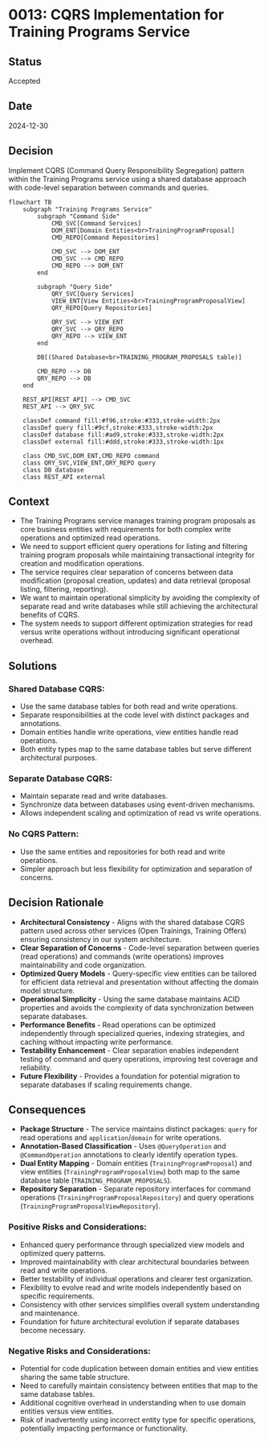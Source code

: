 # 0013: CQRS Implementation for Training Programs Service

## Status

Accepted

## Date

2024-12-30

## Decision

Implement CQRS (Command Query Responsibility Segregation) pattern within the Training Programs service using a shared database approach with code-level separation between commands and queries.

```mermaid
flowchart TB
    subgraph "Training Programs Service"
        subgraph "Command Side"
            CMD_SVC[Command Services]
            DOM_ENT[Domain Entities<br>TrainingProgramProposal]
            CMD_REPO[Command Repositories]
            
            CMD_SVC --> DOM_ENT
            CMD_SVC --> CMD_REPO
            CMD_REPO --> DOM_ENT
        end
        
        subgraph "Query Side"
            QRY_SVC[Query Services]
            VIEW_ENT[View Entities<br>TrainingProgramProposalView]
            QRY_REPO[Query Repositories]
            
            QRY_SVC --> VIEW_ENT
            QRY_SVC --> QRY_REPO
            QRY_REPO --> VIEW_ENT
        end
        
        DB[(Shared Database<br>TRAINING_PROGRAM_PROPOSALS table)]
        
        CMD_REPO --> DB
        QRY_REPO --> DB
    end
    
    REST_API[REST API] --> CMD_SVC
    REST_API --> QRY_SVC
    
    classDef command fill:#f96,stroke:#333,stroke-width:2px
    classDef query fill:#9cf,stroke:#333,stroke-width:2px
    classDef database fill:#ad9,stroke:#333,stroke-width:2px
    classDef external fill:#ddd,stroke:#333,stroke-width:1px
    
    class CMD_SVC,DOM_ENT,CMD_REPO command
    class QRY_SVC,VIEW_ENT,QRY_REPO query
    class DB database
    class REST_API external
```

## Context

* The Training Programs service manages training program proposals as core business entities with requirements for both complex write operations and optimized read operations.
* We need to support efficient query operations for listing and filtering training program proposals while maintaining transactional integrity for creation and modification operations.
* The service requires clear separation of concerns between data modification (proposal creation, updates) and data retrieval (proposal listing, filtering, reporting).
* We want to maintain operational simplicity by avoiding the complexity of separate read and write databases while still achieving the architectural benefits of CQRS.
* The system needs to support different optimization strategies for read versus write operations without introducing significant operational overhead.

## Solutions

### Shared Database CQRS:
* Use the same database tables for both read and write operations.
* Separate responsibilities at the code level with distinct packages and annotations.
* Domain entities handle write operations, view entities handle read operations.
* Both entity types map to the same database tables but serve different architectural purposes.

### Separate Database CQRS:
* Maintain separate read and write databases.
* Synchronize data between databases using event-driven mechanisms.
* Allows independent scaling and optimization of read vs write operations.

### No CQRS Pattern:
* Use the same entities and repositories for both read and write operations.
* Simpler approach but less flexibility for optimization and separation of concerns.

## Decision Rationale

* **Architectural Consistency** - Aligns with the shared database CQRS pattern used across other services (Open Trainings, Training Offers) ensuring consistency in our system architecture.
* **Clear Separation of Concerns** - Code-level separation between queries (read operations) and commands (write operations) improves maintainability and code organization.
* **Optimized Query Models** - Query-specific view entities can be tailored for efficient data retrieval and presentation without affecting the domain model structure.
* **Operational Simplicity** - Using the same database maintains ACID properties and avoids the complexity of data synchronization between separate databases.
* **Performance Benefits** - Read operations can be optimized independently through specialized queries, indexing strategies, and caching without impacting write performance.
* **Testability Enhancement** - Clear separation enables independent testing of command and query operations, improving test coverage and reliability.
* **Future Flexibility** - Provides a foundation for potential migration to separate databases if scaling requirements change.

## Consequences

* **Package Structure** - The service maintains distinct packages: `query` for read operations and `application`/`domain` for write operations.
* **Annotation-Based Classification** - Uses `@QueryOperation` and `@CommandOperation` annotations to clearly identify operation types.
* **Dual Entity Mapping** - Domain entities (`TrainingProgramProposal`) and view entities (`TrainingProgramProposalView`) both map to the same database table (`TRAINING_PROGRAM_PROPOSALS`).
* **Repository Separation** - Separate repository interfaces for command operations (`TrainingProgramProposalRepository`) and query operations (`TrainingProgramProposalViewRepository`).

### Positive Risks and Considerations:

* Enhanced query performance through specialized view models and optimized query patterns.
* Improved maintainability with clear architectural boundaries between read and write operations.
* Better testability of individual operations and clearer test organization.
* Flexibility to evolve read and write models independently based on specific requirements.
* Consistency with other services simplifies overall system understanding and maintenance.
* Foundation for future architectural evolution if separate databases become necessary.

### Negative Risks and Considerations:

* Potential for code duplication between domain entities and view entities sharing the same table structure.
* Need to carefully maintain consistency between entities that map to the same database tables.
* Additional cognitive overhead in understanding when to use domain entities versus view entities.
* Risk of inadvertently using incorrect entity type for specific operations, potentially impacting performance or functionality.